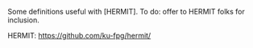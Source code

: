 Some definitions useful with [HERMIT].
To do: offer to HERMIT folks for inclusion.

HERMIT: https://github.com/ku-fpg/hermit/
